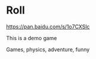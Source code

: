 # Roll


https://pan.baidu.com/s/1o7CXSlc



This is a demo game 

Games, physics, adventure, funny
